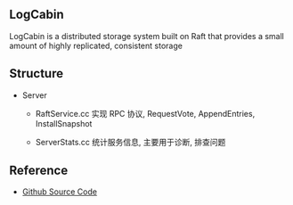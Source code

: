 LogCabin
---

LogCabin is a distributed storage system built on Raft that provides a small amount of highly replicated, consistent storage


Structure
---

* Server
    * RaftService.cc 实现 RPC 协议, RequestVote, AppendEntries, InstallSnapshot

    * ServerStats.cc 统计服务信息, 主要用于诊断, 排查问题



Reference
---

* [Github Source Code](https://github.com/logcabin/logcabin)
